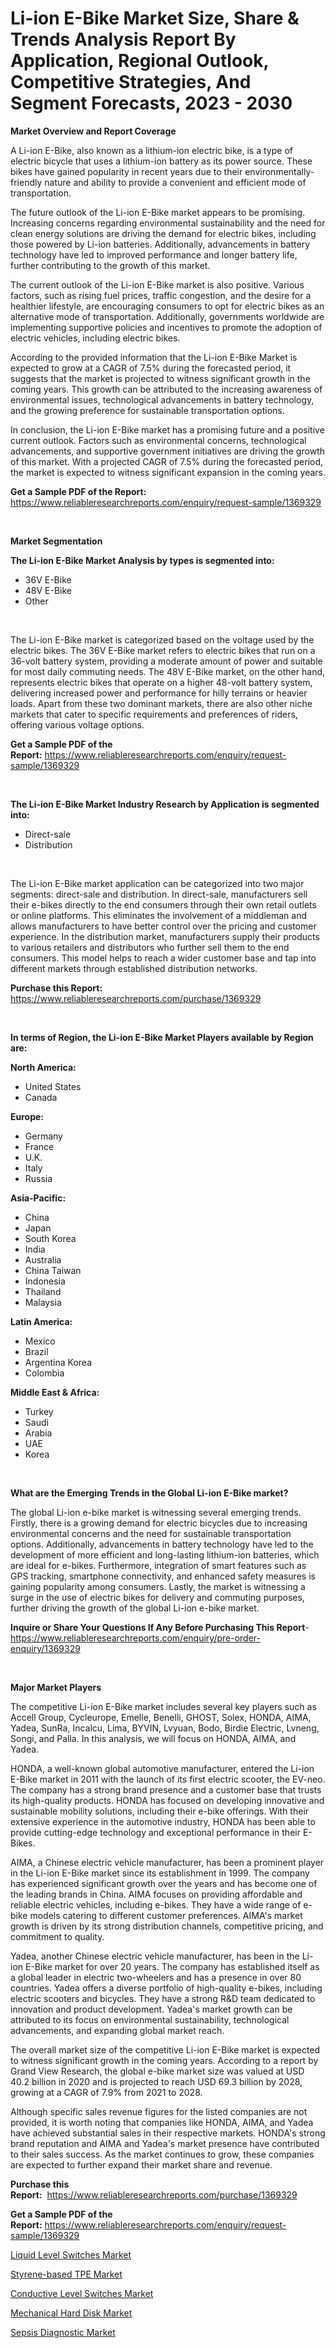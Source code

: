 <p><h1>Li-ion E-Bike Market Size, Share & Trends Analysis Report By Application, Regional Outlook, Competitive Strategies, And Segment Forecasts, 2023 - 2030</h1></p><p><strong>Market Overview and Report Coverage</strong></p>
<p><p>A Li-ion E-Bike, also known as a lithium-ion electric bike, is a type of electric bicycle that uses a lithium-ion battery as its power source. These bikes have gained popularity in recent years due to their environmentally-friendly nature and ability to provide a convenient and efficient mode of transportation.</p><p>The future outlook of the Li-ion E-Bike market appears to be promising. Increasing concerns regarding environmental sustainability and the need for clean energy solutions are driving the demand for electric bikes, including those powered by Li-ion batteries. Additionally, advancements in battery technology have led to improved performance and longer battery life, further contributing to the growth of this market.</p><p>The current outlook of the Li-ion E-Bike market is also positive. Various factors, such as rising fuel prices, traffic congestion, and the desire for a healthier lifestyle, are encouraging consumers to opt for electric bikes as an alternative mode of transportation. Additionally, governments worldwide are implementing supportive policies and incentives to promote the adoption of electric vehicles, including electric bikes.</p><p>According to the provided information that the Li-ion E-Bike Market is expected to grow at a CAGR of 7.5% during the forecasted period, it suggests that the market is projected to witness significant growth in the coming years. This growth can be attributed to the increasing awareness of environmental issues, technological advancements in battery technology, and the growing preference for sustainable transportation options.</p><p>In conclusion, the Li-ion E-Bike market has a promising future and a positive current outlook. Factors such as environmental concerns, technological advancements, and supportive government initiatives are driving the growth of this market. With a projected CAGR of 7.5% during the forecasted period, the market is expected to witness significant expansion in the coming years.</p></p>
<p><strong>Get a Sample PDF of the Report:</strong> <a href="https://www.reliableresearchreports.com/enquiry/request-sample/1369329">https://www.reliableresearchreports.com/enquiry/request-sample/1369329</a></p>
<p>&nbsp;</p>
<p><strong>Market Segmentation</strong></p>
<p><strong>The Li-ion E-Bike Market Analysis by types is segmented into:</strong></p>
<p><ul><li>36V E-Bike</li><li>48V E-Bike</li><li>Other</li></ul></p>
<p>&nbsp;</p>
<p><p>The Li-ion E-Bike market is categorized based on the voltage used by the electric bikes. The 36V E-Bike market refers to electric bikes that run on a 36-volt battery system, providing a moderate amount of power and suitable for most daily commuting needs. The 48V E-Bike market, on the other hand, represents electric bikes that operate on a higher 48-volt battery system, delivering increased power and performance for hilly terrains or heavier loads. Apart from these two dominant markets, there are also other niche markets that cater to specific requirements and preferences of riders, offering various voltage options.</p></p>
<p><strong>Get a Sample PDF of the Report:</strong>&nbsp;<a href="https://www.reliableresearchreports.com/enquiry/request-sample/1369329">https://www.reliableresearchreports.com/enquiry/request-sample/1369329</a></p>
<p>&nbsp;</p>
<p><strong>The Li-ion E-Bike Market Industry Research by Application is segmented into:</strong></p>
<p><ul><li>Direct-sale</li><li>Distribution</li></ul></p>
<p>&nbsp;</p>
<p><p>The Li-ion E-Bike market application can be categorized into two major segments: direct-sale and distribution. In direct-sale, manufacturers sell their e-bikes directly to the end consumers through their own retail outlets or online platforms. This eliminates the involvement of a middleman and allows manufacturers to have better control over the pricing and customer experience. In the distribution market, manufacturers supply their products to various retailers and distributors who further sell them to the end consumers. This model helps to reach a wider customer base and tap into different markets through established distribution networks.</p></p>
<p><strong>Purchase this Report:</strong>&nbsp; <a href="https://www.reliableresearchreports.com/purchase/1369329">https://www.reliableresearchreports.com/purchase/1369329</a></p>
<p>&nbsp;</p>
<p><strong>In terms of Region, the Li-ion E-Bike Market Players available by Region are:</strong></p>
<p>
    <p> <strong> North America: </strong>
        <ul>
            <li>United States</li>
            <li>Canada</li>
        </ul>
        </p> 
    <p> <strong> Europe: </strong>
        <ul>
            <li>Germany</li>
            <li>France</li>
            <li>U.K.</li>
            <li>Italy</li>
            <li>Russia</li>
        </ul>
        </p> 
    <p> <strong> Asia-Pacific: </strong>
        <ul>
            <li>China</li>
            <li>Japan</li>
            <li>South Korea</li>
            <li>India</li>
            <li>Australia</li>
            <li>China Taiwan</li>
            <li>Indonesia</li>
            <li>Thailand</li>
            <li>Malaysia</li>
        </ul>
        </p> 
    <p> <strong> Latin America: </strong>
        <ul>
            <li>Mexico</li>
            <li>Brazil</li>
            <li>Argentina Korea</li>
            <li>Colombia</li>
        </ul>
        </p> 
    <p> <strong> Middle East & Africa: </strong>
        <ul>
            <li>Turkey</li>
            <li>Saudi</li>
            <li>Arabia</li>
            <li>UAE</li>
            <li>Korea</li>
        </ul>
    </p>
    </p>
<p>&nbsp;</p>
<p><strong>What are the Emerging Trends in the Global Li-ion E-Bike market?</strong></p>
<p><p>The global Li-ion e-bike market is witnessing several emerging trends. Firstly, there is a growing demand for electric bicycles due to increasing environmental concerns and the need for sustainable transportation options. Additionally, advancements in battery technology have led to the development of more efficient and long-lasting lithium-ion batteries, which are ideal for e-bikes. Furthermore, integration of smart features such as GPS tracking, smartphone connectivity, and enhanced safety measures is gaining popularity among consumers. Lastly, the market is witnessing a surge in the use of electric bikes for delivery and commuting purposes, further driving the growth of the global Li-ion e-bike market.</p></p>
<p><strong>Inquire or Share Your Questions If Any Before Purchasing This Report</strong>- <a href="https://www.reliableresearchreports.com/enquiry/pre-order-enquiry/1369329">https://www.reliableresearchreports.com/enquiry/pre-order-enquiry/1369329</a></p>
<p>&nbsp;</p>
<p><strong>Major Market Players</strong></p>
<p><p>The competitive Li-ion E-Bike market includes several key players such as Accell Group, Cycleurope, Emelle, Benelli, GHOST, Solex, HONDA, AIMA, Yadea, SunRa, Incalcu, Lima, BYVIN, Lvyuan, Bodo, Birdie Electric, Lvneng, Songi, and Palla. In this analysis, we will focus on HONDA, AIMA, and Yadea.</p><p>HONDA, a well-known global automotive manufacturer, entered the Li-ion E-Bike market in 2011 with the launch of its first electric scooter, the EV-neo. The company has a strong brand presence and a customer base that trusts its high-quality products. HONDA has focused on developing innovative and sustainable mobility solutions, including their e-bike offerings. With their extensive experience in the automotive industry, HONDA has been able to provide cutting-edge technology and exceptional performance in their E-Bikes. </p><p>AIMA, a Chinese electric vehicle manufacturer, has been a prominent player in the Li-ion E-Bike market since its establishment in 1999. The company has experienced significant growth over the years and has become one of the leading brands in China. AIMA focuses on providing affordable and reliable electric vehicles, including e-bikes. They have a wide range of e-bike models catering to different customer preferences. AIMA's market growth is driven by its strong distribution channels, competitive pricing, and commitment to quality.</p><p>Yadea, another Chinese electric vehicle manufacturer, has been in the Li-ion E-Bike market for over 20 years. The company has established itself as a global leader in electric two-wheelers and has a presence in over 80 countries. Yadea offers a diverse portfolio of high-quality e-bikes, including electric scooters and bicycles. They have a strong R&D team dedicated to innovation and product development. Yadea's market growth can be attributed to its focus on environmental sustainability, technological advancements, and expanding global market reach.</p><p>The overall market size of the competitive Li-ion E-Bike market is expected to witness significant growth in the coming years. According to a report by Grand View Research, the global e-bike market size was valued at USD 40.2 billion in 2020 and is projected to reach USD 69.3 billion by 2028, growing at a CAGR of 7.9% from 2021 to 2028.</p><p>Although specific sales revenue figures for the listed companies are not provided, it is worth noting that companies like HONDA, AIMA, and Yadea have achieved substantial sales in their respective markets. HONDA's strong brand reputation and AIMA and Yadea's market presence have contributed to their sales success. As the market continues to grow, these companies are expected to further expand their market share and revenue.</p></p>
<p><strong>Purchase this Report:</strong>&nbsp;&nbsp;<a href="https://www.reliableresearchreports.com/purchase/1369329">https://www.reliableresearchreports.com/purchase/1369329</a></p>
<p></p>
<p><strong>Get a Sample PDF of the Report:</strong>&nbsp;<a href="https://www.reliableresearchreports.com/enquiry/request-sample/1369329">https://www.reliableresearchreports.com/enquiry/request-sample/1369329</a></p>
<p><p><a href="https://www.linkedin.com/pulse/liquid-level-switches-market-size-share-global-analysis-report-dyl4f/">Liquid Level Switches Market</a></p><p><a href="https://github.com/FassouRP/Market-Research-Report-List-1/blob/main/styrene-based-tpe-market.md">Styrene-based TPE Market</a></p><p><a href="https://www.linkedin.com/pulse/conductive-level-switches-market-size-share-global-analysis-report-cheuf/">Conductive Level Switches Market</a></p><p><a href="https://medium.com/@lap.snake.again/mechanical-hard-disk-market-size-growth-forecast-2023-2030-fdab22e221f0">Mechanical Hard Disk Market</a></p><p><a href="https://medium.com/@marilynadams76/sepsis-diagnostic-market-size-growth-forecast-2023-2030-e7d5d112f211">Sepsis Diagnostic Market</a></p></p>